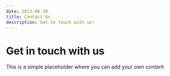 ```yaml
---
date: 2023-06-30
title: Contact Us
description: Get in touch with us!
---
```


# Get in touch with us

This is a simple placeholder where you can add your own content